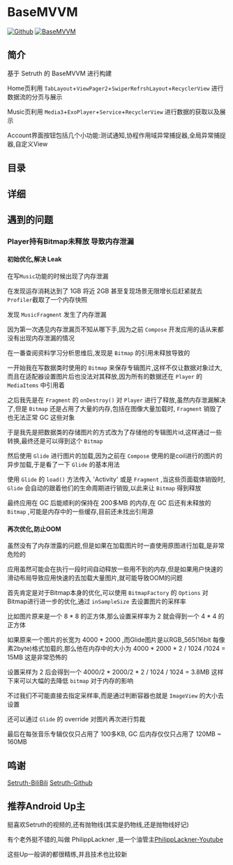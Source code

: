 # BaseMVVM
  
[![Github][Dokiwei]][Dokiwei-Url]
[![BaseMVVM][Dokiwei-BaseMVVM]][Dokiwei-BaseMVVM-Url]


## 简介

基于 Setruth 的 BaseMVVM 进行构建

Home页利用 `TabLayout`+`ViewPager2`+`SwiperRefrshLayout`+`RecyclerView` 进行数据流的分页与展示

Music页利用 `Media3`+`ExoPlayer`+`Service`+`RecyclerView` 进行数据的获取以及展示

Account界面按钮包括几个小功能:测试通知,协程作用域异常捕捉器,全局异常捕捉器,自定义View


## 目录

## 详细

## 遇到的问题

### Player持有Bitmap未释放 导致内存泄漏

#### 初始优化,解决 Leak

在写`Music`功能的时候出现了内存泄漏

在发现运存消耗达到了 1GB 将近 2GB 甚至复现场景无限增长后赶紧就去`Profiler`截取了一个内存快照

发现 `MusicFragment` 发生了内存泄漏

因为第一次遇见内存泄漏页不知从哪下手,因为之前 `Compose` 开发应用的话从来都没有出现内存泄漏的情况

在一番查阅资料学习分析思维后,发现是 `Bitmap` 的引用未释放导致的

一开始我在写数据类时使用的 `Bitmap` 来保存专辑图片,这样不仅让数据对象过大,而且在适配器设置图片后也没法对其释放,因为所有的数据还在 `Player` 的 `MediaItems` 中引用着

之后我先是在 `Fragment` 的 `onDestroy()` 对 `Player` 进行了释放,虽然内存泄漏解决了,但是 `Bitmap` 还是占用了大量的内存,包括在图像大量加载时, `Fragment` 销毁了也无法正常 GC 这些对象

于是我先是把数据类的存储图片的方式改为了存储他的专辑图片id,这样通过一些转换,最终还是可以得到这个 `Bitmap`

然后使用 `Glide` 进行图片的加载,因为之前在 `Compose` 使用的是coil进行的图片的异步加载,于是看了一下 `Glide` 的基本用法

使用 `Glide` 的 `load()` 方法传入 'Activity' 或是 `Fragment` ,当这些页面载体销毁时, `Glide` 会自动的跟着他们的生命周期进行销毁,以此来让 `Bitmap` 得到释放

最终应用在 GC 后能顺利的保持在 200多MB 的内存,在 GC 后还有未释放的 `Bitmap` ,可能是内存中的一些缓存,目前还未找出引用源
#### 再次优化,防止OOM

虽然没有了内存泄露的问题,但是如果在加载图片时一直使用原图进行加载,是非常危险的

应用虽然可能会在执行一段时间自动释放一些用不到的内存,但是如果用户快速的滑动布局导致应用快速的去加载大量图片,就可能导致OOM的问题

首先肯定是对于Bitmap本身的优化,可以使用 `BitmapFactory` 的 `Options` 对Bitmap进行进一步的优化,通过 `inSampleSize` 去设置图片的采样率

比如图片原来是一个 8 * 8 的正方体,那么设置采样率为 2 就会得到一个 4 * 4 的正方体

如果原来一个图片的长宽为 4000 * 2000 ,而Glide图片是以RGB_565(16bit 每像素2byte)格式加载的,那么他在内存中的大小为 4000 * 2000 * 2 / 1024 /1024 = 15MB 这是非常恐怖的

设置采样为 2 后会得到一个 4000/2 * 2000/2 * 2 / 1024 / 1024 = 3.8MB 这样下来可以大幅的去降低 `bitmap` 对于内存的影响

不过我们不可能直接去指定采样率,而是通过判断容器也就是 `ImageView` 的大小去设置

还可以通过 `Glide` 的 override 对图片再次进行剪裁

最后在每张音乐专辑仅仅只占用了 100多KB, GC 后内存仅仅只占用了 120MB ~ 160MB

## 鸣谢
[Setruth-BiliBili](https://space.bilibili.com/367514778/?spm_id_from=333.999.0.0)  [Setruth-Github](https://github.com/setruth)


## 推荐Android Up主

挺喜欢Setruth的视频的,还有抛物线(其实是扔物线,还是抛物线好记)

有个老外挺不错的,叫做 PhilippLackner ,是一个油管主[PhilippLackner-Youtube](https://www.youtube.com/@PhilippLackner)

这些Up一般讲的都很精练,并且技术也比较新



<!-- MARKDOWN LINKS & IMAGES -->
[Dokiwei]:https://img.shields.io/badge/Github-DokiWei-blue.svg?style=flat&logo=github&logoColor=#181717
[Dokiwei-Url]:https://github.com/Dokiwei
[Dokiwei-BaseMVVM]:https://img.shields.io/badge/Dokiwei-BaseMVVM-red.svg?style=flat&logo=github&logoColor=#181717
[Dokiwei-BaseMVVM-Url]:https://github.com/Dokiwei/BaseMVVM
